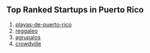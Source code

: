 ## Top Ranked Startups in Puerto Rico

1. [playas-de-puerto-rico](http://www.startupranking.com/playas-de-puerto-rico)
2. [reggaleo](http://www.startupranking.com/reggaleo)
3. [agrupalos](http://www.startupranking.com/agrupalos)
4. [crowdville](http://www.startupranking.com/crowdville)

